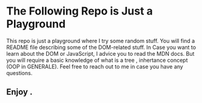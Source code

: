 # The Following Repo is Just a Playground

This repo is just a playground where I try some random stuff. You will find a README file describing some of the DOM-related stuff.
In Case you want to learn about the DOM or JavaScript, I advice you to read the MDN docs.
But you will require a basic knowledge of what is a tree , inhertance concept (OOP in GENERALE).
Feel free to reach out to me in case you have any questions.
## Enjoy .
